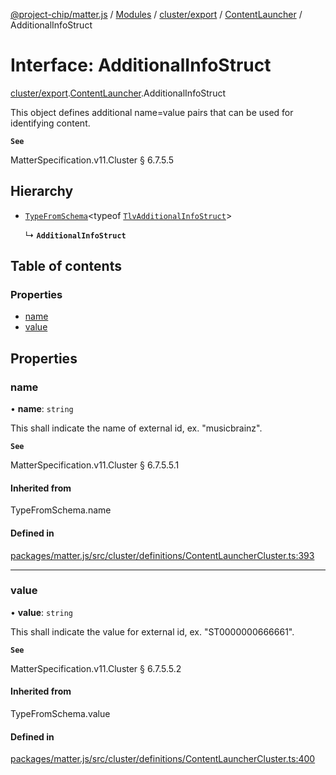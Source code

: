 [@project-chip/matter.js](../README.md) / [Modules](../modules.md) / [cluster/export](../modules/cluster_export.md) / [ContentLauncher](../modules/cluster_export.ContentLauncher.md) / AdditionalInfoStruct

# Interface: AdditionalInfoStruct

[cluster/export](../modules/cluster_export.md).[ContentLauncher](../modules/cluster_export.ContentLauncher.md).AdditionalInfoStruct

This object defines additional name=value pairs that can be used for identifying content.

**`See`**

MatterSpecification.v11.Cluster § 6.7.5.5

## Hierarchy

- [`TypeFromSchema`](../modules/tlv_export.md#typefromschema)\<typeof [`TlvAdditionalInfoStruct`](../modules/cluster_export.ContentLauncher.md#tlvadditionalinfostruct)\>

  ↳ **`AdditionalInfoStruct`**

## Table of contents

### Properties

- [name](cluster_export.ContentLauncher.AdditionalInfoStruct.md#name)
- [value](cluster_export.ContentLauncher.AdditionalInfoStruct.md#value)

## Properties

### name

• **name**: `string`

This shall indicate the name of external id, ex. "musicbrainz".

**`See`**

MatterSpecification.v11.Cluster § 6.7.5.5.1

#### Inherited from

TypeFromSchema.name

#### Defined in

[packages/matter.js/src/cluster/definitions/ContentLauncherCluster.ts:393](https://github.com/project-chip/matter.js/blob/558e12c94a201592c28c7bc0743705360b3e5ca6/packages/matter.js/src/cluster/definitions/ContentLauncherCluster.ts#L393)

___

### value

• **value**: `string`

This shall indicate the value for external id, ex. "ST0000000666661".

**`See`**

MatterSpecification.v11.Cluster § 6.7.5.5.2

#### Inherited from

TypeFromSchema.value

#### Defined in

[packages/matter.js/src/cluster/definitions/ContentLauncherCluster.ts:400](https://github.com/project-chip/matter.js/blob/558e12c94a201592c28c7bc0743705360b3e5ca6/packages/matter.js/src/cluster/definitions/ContentLauncherCluster.ts#L400)
